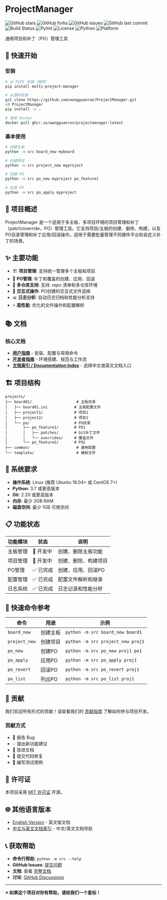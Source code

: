 # ProjectManager

![GitHub stars](https://img.shields.io/github/stars/wangguanran/ProjectManager.svg) ![GitHub forks](https://img.shields.io/github/forks/wangguanran/ProjectManager.svg) ![GitHub issues](https://github.com/wangguanran/ProjectManager/issues.svg) ![GitHub last commit](https://img.shields.io/github/last-commit/wangguanran/ProjectManager.svg)
![Build Status](https://github.com/wangguanran/ProjectManager/actions/workflows/python-app.yml/badge.svg) ![Pylint](https://github.com/wangguanran/ProjectManager/actions/workflows/pylint.yml/badge.svg)
![License](https://img.shields.io/github/license/wangguanran/ProjectManager.svg) ![Python](https://img.shields.io/badge/python-3.7+-blue.svg) ![Platform](https://img.shields.io/badge/platform-linux-blue.svg)

通用项目和补丁（PO）管理工具

## 🚀 快速开始

### 安装

```bash
# 从 PyPI 安装（推荐）
pip install multi-project-manager

# 从源码安装
git clone https://github.com/wangguanran/ProjectManager.git
cd ProjectManager
pip install -e .

# 使用 Docker
docker pull ghcr.io/wangguanran/projectmanager:latest
```

### 基本使用

```bash
# 创建主板
python -m src board_new myboard

# 创建项目
python -m src project_new myproject

# 创建 PO
python -m src po_new myproject po_feature1

# 应用 PO
python -m src po_apply myproject
```

## 📖 项目概述

ProjectManager 是一个适用于多主板、多项目环境的项目管理和补丁（patch/override，PO）管理工具。它支持项目/主板的创建、删除、构建，以及PO目录管理和补丁应用/回滚操作。适用于需要批量管理不同硬件平台和自定义补丁的场景。

## ✨ 主要功能

- 🏗️ **项目管理**: 支持统一管理多个主板和项目
- 🔧 **PO管理**: 补丁和覆盖的创建、应用、回滚
- 📁 **多仓库支持**: 支持 .repo 清单和多仓库环境
- 🎯 **交互式操作**: PO创建的交互式文件选择
- 📊 **日志分析**: 自动日志归档和性能分析支持
- ⚡ **高性能**: 优化的文件操作和配置解析

## 📚 文档

### 核心文档
- **[用户指南](docs/zh/user/README.md)** - 安装、配置与常用命令
- **[开发者指南](docs/zh/developer/README.md)** - 环境搭建、规范与工作流
- **[文档索引 / Documentation Index](docs/README.md)** - 选择中文或英文文档入口

## 🏗️ 项目结构

```
projects/
├── board01/                    # 主板目录
│   ├── board01.ini            # 主板配置文件
│   ├── project1/              # 项目1
│   ├── project2/              # 项目2
│   └── po/                    # PO目录
│       ├── po_feature1/       # PO1
│       │   ├── patches/       # Git补丁文件
│       │   └── overrides/     # 覆盖文件
│       └── po_feature2/       # PO2
├── common/                     # 通用配置
└── template/                   # 模板文件
```

## 🔧 系统要求

- **操作系统**: Linux (推荐 Ubuntu 18.04+ 或 CentOS 7+)
- **Python**: 3.7 或更高版本
- **Git**: 2.20 或更高版本
- **内存**: 最少 2GB RAM
- **磁盘空间**: 最少 1GB 可用空间

## 📋 功能状态

| 功能模块 | 状态 | 说明 |
|----------|------|------|
| 主板管理 | 🚧 开发中 | 创建、删除主板功能 |
| 项目管理 | 🚧 开发中 | 创建、删除、构建项目 |
| PO管理 | ✅ 已完成 | 创建、应用、回滚PO |
| 配置管理 | ✅ 已完成 | 配置文件解析和继承 |
| 日志系统 | ✅ 已完成 | 日志记录和性能分析 |

## 🚀 快速命令参考

| 命令 | 用途 | 示例 |
|------|------|------|
| `board_new` | 创建主板 | `python -m src board_new board1` |
| `project_new` | 创建项目 | `python -m src project_new proj1` |
| `po_new` | 创建PO | `python -m src po_new proj1 po1` |
| `po_apply` | 应用PO | `python -m src po_apply proj1` |
| `po_revert` | 回滚PO | `python -m src po_revert proj1` |
| `po_list` | 列出PO | `python -m src po_list proj1` |

## 🤝 贡献

我们欢迎所有形式的贡献！请查看我们的 [贡献指南](CONTRIBUTING.md) 了解如何参与项目开发。

### 贡献方式
- 🐛 报告 Bug
- 💡 提出新功能建议
- 📝 改进文档
- 🔧 提交代码修复
- 🧪 编写测试用例

## 📄 许可证

本项目采用 [MIT 许可证](LICENSE) 开源。

## 🌐 其他语言版本

- [English Version](README_EN.md) - 英文版文档
- [中文与英文文档索引](docs/README.md) - 中文/英文文档导航

## 📞 获取帮助

- **命令行帮助**: `python -m src --help`
- **GitHub Issues**: [提交问题](https://github.com/wangguanran/ProjectManager/issues)
- **文档**: 查看 [完整文档](docs/README.md)
- **讨论**: [GitHub Discussions](https://github.com/wangguanran/ProjectManager/discussions)

---

**⭐ 如果这个项目对你有帮助，请给我们一个星标！**
